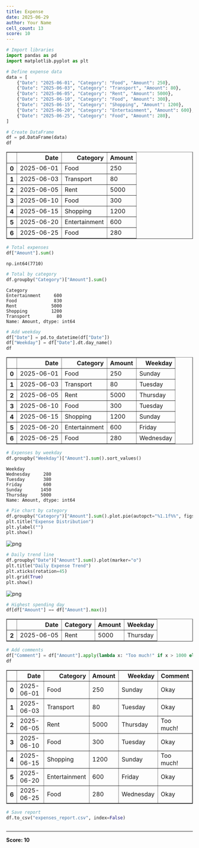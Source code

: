 ```yaml
---
title: Expense
date: 2025-06-29
author: Your Name
cell_count: 13
score: 10
---
```


```python
# Import libraries
import pandas as pd
import matplotlib.pyplot as plt

```


```python
# Define expense data
data = [
    {"Date": "2025-06-01", "Category": "Food", "Amount": 250},
    {"Date": "2025-06-03", "Category": "Transport", "Amount": 80},
    {"Date": "2025-06-05", "Category": "Rent", "Amount": 5000},
    {"Date": "2025-06-10", "Category": "Food", "Amount": 300},
    {"Date": "2025-06-15", "Category": "Shopping", "Amount": 1200},
    {"Date": "2025-06-20", "Category": "Entertainment", "Amount": 600},
    {"Date": "2025-06-25", "Category": "Food", "Amount": 280},
]

```


```python
# Create DataFrame
df = pd.DataFrame(data)
df

```




<div>
<style scoped>
    .dataframe tbody tr th:only-of-type {
        vertical-align: middle;
    }

    .dataframe tbody tr th {
        vertical-align: top;
    }

    .dataframe thead th {
        text-align: right;
    }
</style>
<table border="1" class="dataframe">
  <thead>
    <tr style="text-align: right;">
      <th></th>
      <th>Date</th>
      <th>Category</th>
      <th>Amount</th>
    </tr>
  </thead>
  <tbody>
    <tr>
      <th>0</th>
      <td>2025-06-01</td>
      <td>Food</td>
      <td>250</td>
    </tr>
    <tr>
      <th>1</th>
      <td>2025-06-03</td>
      <td>Transport</td>
      <td>80</td>
    </tr>
    <tr>
      <th>2</th>
      <td>2025-06-05</td>
      <td>Rent</td>
      <td>5000</td>
    </tr>
    <tr>
      <th>3</th>
      <td>2025-06-10</td>
      <td>Food</td>
      <td>300</td>
    </tr>
    <tr>
      <th>4</th>
      <td>2025-06-15</td>
      <td>Shopping</td>
      <td>1200</td>
    </tr>
    <tr>
      <th>5</th>
      <td>2025-06-20</td>
      <td>Entertainment</td>
      <td>600</td>
    </tr>
    <tr>
      <th>6</th>
      <td>2025-06-25</td>
      <td>Food</td>
      <td>280</td>
    </tr>
  </tbody>
</table>
</div>




```python
# Total expenses
df["Amount"].sum()

```




    np.int64(7710)




```python
# Total by category
df.groupby("Category")["Amount"].sum()

```




    Category
    Entertainment     600
    Food              830
    Rent             5000
    Shopping         1200
    Transport          80
    Name: Amount, dtype: int64




```python
# Add weekday
df["Date"] = pd.to_datetime(df["Date"])
df["Weekday"] = df["Date"].dt.day_name()
df

```




<div>
<style scoped>
    .dataframe tbody tr th:only-of-type {
        vertical-align: middle;
    }

    .dataframe tbody tr th {
        vertical-align: top;
    }

    .dataframe thead th {
        text-align: right;
    }
</style>
<table border="1" class="dataframe">
  <thead>
    <tr style="text-align: right;">
      <th></th>
      <th>Date</th>
      <th>Category</th>
      <th>Amount</th>
      <th>Weekday</th>
    </tr>
  </thead>
  <tbody>
    <tr>
      <th>0</th>
      <td>2025-06-01</td>
      <td>Food</td>
      <td>250</td>
      <td>Sunday</td>
    </tr>
    <tr>
      <th>1</th>
      <td>2025-06-03</td>
      <td>Transport</td>
      <td>80</td>
      <td>Tuesday</td>
    </tr>
    <tr>
      <th>2</th>
      <td>2025-06-05</td>
      <td>Rent</td>
      <td>5000</td>
      <td>Thursday</td>
    </tr>
    <tr>
      <th>3</th>
      <td>2025-06-10</td>
      <td>Food</td>
      <td>300</td>
      <td>Tuesday</td>
    </tr>
    <tr>
      <th>4</th>
      <td>2025-06-15</td>
      <td>Shopping</td>
      <td>1200</td>
      <td>Sunday</td>
    </tr>
    <tr>
      <th>5</th>
      <td>2025-06-20</td>
      <td>Entertainment</td>
      <td>600</td>
      <td>Friday</td>
    </tr>
    <tr>
      <th>6</th>
      <td>2025-06-25</td>
      <td>Food</td>
      <td>280</td>
      <td>Wednesday</td>
    </tr>
  </tbody>
</table>
</div>




```python
# Expenses by weekday
df.groupby("Weekday")["Amount"].sum().sort_values()

```




    Weekday
    Wednesday     280
    Tuesday       380
    Friday        600
    Sunday       1450
    Thursday     5000
    Name: Amount, dtype: int64




```python
# Pie chart by category
df.groupby("Category")["Amount"].sum().plot.pie(autopct="%1.1f%%", figsize=(6,6))
plt.title("Expense Distribution")
plt.ylabel("")
plt.show()

```


    
![png](/pynotes/images/expense_7_0.png)
    



```python
# Daily trend line
df.groupby("Date")["Amount"].sum().plot(marker="o")
plt.title("Daily Expense Trend")
plt.xticks(rotation=45)
plt.grid(True)
plt.show()

```


    
![png](/pynotes/images/expense_8_0.png)
    



```python
# Highest spending day
df[df["Amount"] == df["Amount"].max()]

```




<div>
<style scoped>
    .dataframe tbody tr th:only-of-type {
        vertical-align: middle;
    }

    .dataframe tbody tr th {
        vertical-align: top;
    }

    .dataframe thead th {
        text-align: right;
    }
</style>
<table border="1" class="dataframe">
  <thead>
    <tr style="text-align: right;">
      <th></th>
      <th>Date</th>
      <th>Category</th>
      <th>Amount</th>
      <th>Weekday</th>
    </tr>
  </thead>
  <tbody>
    <tr>
      <th>2</th>
      <td>2025-06-05</td>
      <td>Rent</td>
      <td>5000</td>
      <td>Thursday</td>
    </tr>
  </tbody>
</table>
</div>




```python
# Add comments
df["Comment"] = df["Amount"].apply(lambda x: "Too much!" if x > 1000 else "Okay")
df

```




<div>
<style scoped>
    .dataframe tbody tr th:only-of-type {
        vertical-align: middle;
    }

    .dataframe tbody tr th {
        vertical-align: top;
    }

    .dataframe thead th {
        text-align: right;
    }
</style>
<table border="1" class="dataframe">
  <thead>
    <tr style="text-align: right;">
      <th></th>
      <th>Date</th>
      <th>Category</th>
      <th>Amount</th>
      <th>Weekday</th>
      <th>Comment</th>
    </tr>
  </thead>
  <tbody>
    <tr>
      <th>0</th>
      <td>2025-06-01</td>
      <td>Food</td>
      <td>250</td>
      <td>Sunday</td>
      <td>Okay</td>
    </tr>
    <tr>
      <th>1</th>
      <td>2025-06-03</td>
      <td>Transport</td>
      <td>80</td>
      <td>Tuesday</td>
      <td>Okay</td>
    </tr>
    <tr>
      <th>2</th>
      <td>2025-06-05</td>
      <td>Rent</td>
      <td>5000</td>
      <td>Thursday</td>
      <td>Too much!</td>
    </tr>
    <tr>
      <th>3</th>
      <td>2025-06-10</td>
      <td>Food</td>
      <td>300</td>
      <td>Tuesday</td>
      <td>Okay</td>
    </tr>
    <tr>
      <th>4</th>
      <td>2025-06-15</td>
      <td>Shopping</td>
      <td>1200</td>
      <td>Sunday</td>
      <td>Too much!</td>
    </tr>
    <tr>
      <th>5</th>
      <td>2025-06-20</td>
      <td>Entertainment</td>
      <td>600</td>
      <td>Friday</td>
      <td>Okay</td>
    </tr>
    <tr>
      <th>6</th>
      <td>2025-06-25</td>
      <td>Food</td>
      <td>280</td>
      <td>Wednesday</td>
      <td>Okay</td>
    </tr>
  </tbody>
</table>
</div>




```python
# Save report
df.to_csv("expenses_report.csv", index=False)

```


```python

```


---
**Score: 10**